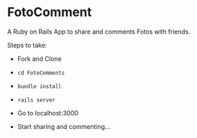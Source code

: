 # FotoComment

A Ruby on Rails App to share and comments Fotos with friends.

Steps to take:

* Fork and Clone

* ```cd FotoComments ```

* ``` bundle install ```

* ``` rails server ```

* Go to localhost:3000

* Start sharing and commenting...
